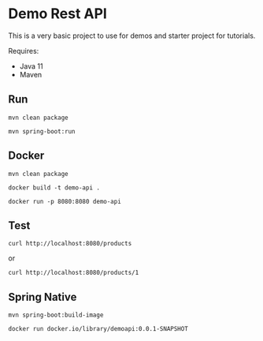 # Demo Rest API
This is a very basic project to use for demos and starter project for tutorials.

Requires:
- Java 11
- Maven

## Run

`mvn clean package`

`mvn spring-boot:run`


## Docker

`mvn clean package`

`docker build -t demo-api .`

`docker run -p 8080:8080 demo-api`


## Test

`curl http://localhost:8080/products`

or

`curl http://localhost:8080/products/1`

## Spring Native

`mvn spring-boot:build-image`

`docker run docker.io/library/demoapi:0.0.1-SNAPSHOT`
